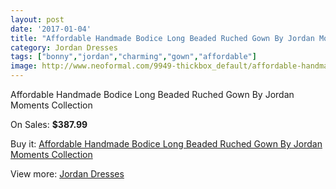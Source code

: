 ```yaml
---
layout: post
date: '2017-01-04'
title: "Affordable Handmade Bodice Long Beaded Ruched Gown By Jordan Moments Collection"
category: Jordan Dresses
tags: ["bonny","jordan","charming","gown","affordable"]
image: http://www.neoformal.com/9949-thickbox_default/affordable-handmade-bodice-long-beaded-ruched-gown-by-jordan-moments-collection.jpg
---
```

Affordable Handmade Bodice Long Beaded Ruched Gown By Jordan Moments Collection

On Sales: **$387.99**
<a href="https://www.neoformal.com/en/jordan-dresses/3450-affordable-handmade-bodice-long-beaded-ruched-gown-by-jordan-moments-collection.html"><amp-img layout="responsive" width="600" height="600" src="//www.neoformal.com/9949-thickbox_default/affordable-handmade-bodice-long-beaded-ruched-gown-by-jordan-moments-collection.jpg" alt="Affordable Handmade Bodice Long Beaded Ruched Gown By Jordan Moments Collection 0" /></a>
<a href="https://www.neoformal.com/en/jordan-dresses/3450-affordable-handmade-bodice-long-beaded-ruched-gown-by-jordan-moments-collection.html"><amp-img layout="responsive" width="600" height="600" src="//www.neoformal.com/9953-thickbox_default/affordable-handmade-bodice-long-beaded-ruched-gown-by-jordan-moments-collection.jpg" alt="Affordable Handmade Bodice Long Beaded Ruched Gown By Jordan Moments Collection 1" /></a>
<a href="https://www.neoformal.com/en/jordan-dresses/3450-affordable-handmade-bodice-long-beaded-ruched-gown-by-jordan-moments-collection.html"><amp-img layout="responsive" width="600" height="600" src="//www.neoformal.com/9952-thickbox_default/affordable-handmade-bodice-long-beaded-ruched-gown-by-jordan-moments-collection.jpg" alt="Affordable Handmade Bodice Long Beaded Ruched Gown By Jordan Moments Collection 2" /></a>
<a href="https://www.neoformal.com/en/jordan-dresses/3450-affordable-handmade-bodice-long-beaded-ruched-gown-by-jordan-moments-collection.html"><amp-img layout="responsive" width="600" height="600" src="//www.neoformal.com/9951-thickbox_default/affordable-handmade-bodice-long-beaded-ruched-gown-by-jordan-moments-collection.jpg" alt="Affordable Handmade Bodice Long Beaded Ruched Gown By Jordan Moments Collection 3" /></a>
<a href="https://www.neoformal.com/en/jordan-dresses/3450-affordable-handmade-bodice-long-beaded-ruched-gown-by-jordan-moments-collection.html"><amp-img layout="responsive" width="600" height="600" src="//www.neoformal.com/9950-thickbox_default/affordable-handmade-bodice-long-beaded-ruched-gown-by-jordan-moments-collection.jpg" alt="Affordable Handmade Bodice Long Beaded Ruched Gown By Jordan Moments Collection 4" /></a>

Buy it: [Affordable Handmade Bodice Long Beaded Ruched Gown By Jordan Moments Collection](https://www.neoformal.com/en/jordan-dresses/3450-affordable-handmade-bodice-long-beaded-ruched-gown-by-jordan-moments-collection.html "Affordable Handmade Bodice Long Beaded Ruched Gown By Jordan Moments Collection")

View more: [Jordan Dresses](https://www.neoformal.com/en/46-jordan-dresses "Jordan Dresses")
